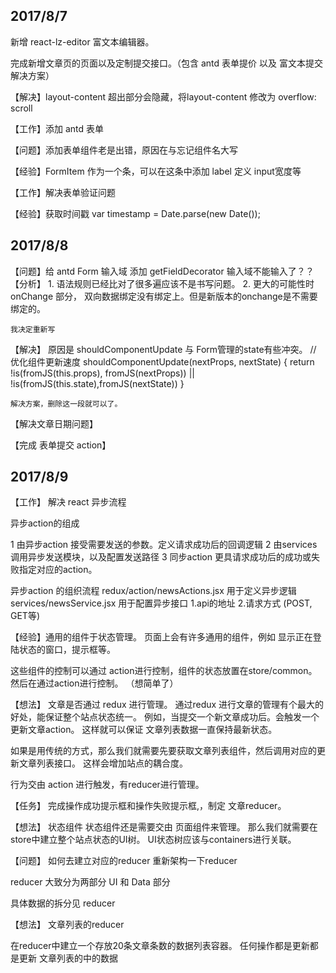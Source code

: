 2017/8/7
--------

新增 react-lz-editor 富文本编辑器。

完成新增文章页的页面以及定制提交接口。（包含 antd 表单提价 以及 富文本提交解决方案）


【解决】layout-content 超出部分会隐藏，将layout-content 修改为 overflow: scroll


【工作】添加 antd 表单

【问题】添加表单组件老是出错，原因在与忘记组件名大写

【经验】FormItem 作为一个条，可以在这条中添加 label 定义 input宽度等

【工作】解决表单验证问题

【经验】获取时间戳 var timestamp = Date.parse(new Date());



2017/8/8
--------

【问题】给 antd Form 输入域 添加 getFieldDecorator 输入域不能输入了？？
【分析】
    1. 语法规则已经比对了很多遍应该不是书写问题。
    2. 更大的可能性时 onChange 部分， 双向数据绑定没有绑定上。但是新版本的onchange是不需要绑定的。
    
    我决定重新写
【解决】
    原因是 shouldComponentUpdate 与 Form管理的state有些冲突。
     // 优化组件更新速度
    shouldComponentUpdate(nextProps, nextState) {
        return !is(fromJS(this.props), fromJS(nextProps)) || !is(fromJS(this.state),fromJS(nextState))
    }

    解决方案，删除这一段就可以了。


【解决文章日期问题】

【完成 表单提交 action】


2017/8/9
--------
【工作】 解决 react 异步流程

异步action的组成

1 由异步action 接受需要发送的参数。定义请求成功后的回调逻辑
2 由services 调用异步发送模块，以及配置发送路径 
3 同步action 更具请求成功后的成功或失败指定对应的action。

异步action 的组织流程
  redux/action/newsActions.jsx  用于定义异步逻辑
  services/newsService.jsx 用于配置异步接口
    1.api的地址
    2.请求方式 (POST, GET等)

【经验】通用的组件于状态管理。
  页面上会有许多通用的组件，例如 显示正在登陆状态的窗口，提示框等。

  这些组件的控制可以通过 action进行控制，组件的状态放置在store/common。
  然后在通过action进行控制。
  （想简单了）

【想法】 文章是否通过 redux 进行管理。
  通过redux 进行文章的管理有个最大的好处，能保证整个站点状态统一。
  例如，当提交一个新文章成功后。会触发一个更新文章action。 这样就可以保证
  文章列表数据一直保持最新状态。

  如果是用传统的方式，那么我们就需要先要获取文章列表组件，然后调用对应的更新文章列表接口。 这样会增加站点的耦合度。 

  行为交由 action 进行触发，有reducer进行管理。

【任务】 完成操作成功提示框和操作失败提示框,，制定 文章reducer。

【想法】 状态组件
  状态组件还是需要交由 页面组件来管理。 那么我们就需要在store中建立整个站点状态的UI树。
  UI状态树应该与containers进行关联。

【问题】 如何去建立对应的reducer
  重新架构一下reducer
  
  reducer 大致分为两部分 UI 和 Data 部分

  具体数据的拆分见 reducer

【想法】 文章列表的reducer

  在reducer中建立一个存放20条文章条数的数据列表容器。
  任何操作都是更新都是更新 文章列表的中的数据